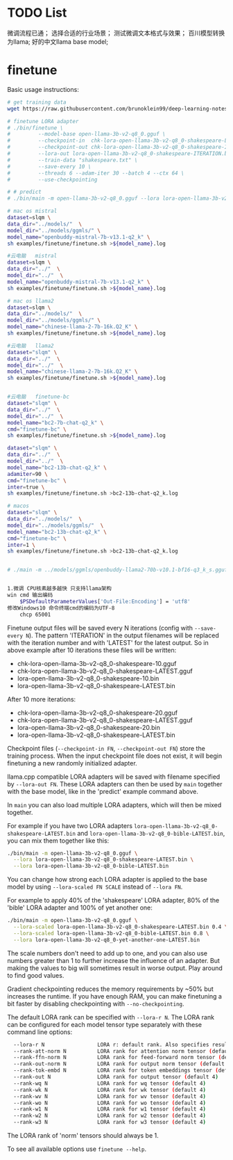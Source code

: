# TODO List
  微调流程已通；
  选择合适的行业场景；
  测试微调文本格式与效果；
  百川模型转换为llama;
  好的中文llama base model;

# finetune

Basic usage instructions:

```bash
# get training data
wget https://raw.githubusercontent.com/brunoklein99/deep-learning-notes/master/shakespeare.txt

# finetune LORA adapter
# ./bin/finetune \
#         --model-base open-llama-3b-v2-q8_0.gguf \
#         --checkpoint-in  chk-lora-open-llama-3b-v2-q8_0-shakespeare-LATEST.gguf \
#         --checkpoint-out chk-lora-open-llama-3b-v2-q8_0-shakespeare-ITERATION.gguf \
#         --lora-out lora-open-llama-3b-v2-q8_0-shakespeare-ITERATION.bin \
#         --train-data "shakespeare.txt" \
#         --save-every 10 \
#         --threads 6 --adam-iter 30 --batch 4 --ctx 64 \
#         --use-checkpointing

# # predict
# ./bin/main -m open-llama-3b-v2-q8_0.gguf --lora lora-open-llama-3b-v2-q8_0-shakespeare-LATEST.bin

# mac os mistral
dataset=slqm \
data_dir="../models/"  \
model_dir="../models/ggmls/" \
model_name="openbuddy-mistral-7b-v13.1-q2_k" \
sh examples/finetune/finetune.sh >${model_name}.log

#云电脑   mistral
dataset=slqm \
data_dir="../"  \
model_dir="../"  \
model_name="openbuddy-mistral-7b-v13.1-q2_k" \
sh examples/finetune/finetune.sh >${model_name}.log

# mac os llama2
dataset=slqm \
data_dir="../models/"  \
model_dir="../models/ggmls/" \
model_name="chinese-llama-2-7b-16k.Q2_K" \
sh examples/finetune/finetune.sh >${model_name}.log

#云电脑   llama2
dataset="slqm" \
data_dir="../"  \
model_dir="../"  \
model_name="chinese-llama-2-7b-16k.Q2_K" \
sh examples/finetune/finetune.sh >${model_name}.log


#云电脑   finetune-bc
dataset="slqm" \
data_dir="../"  \
model_dir="../"  \
model_name="bc2-7b-chat-q2_k" \
cmd="finetune-bc" \
sh examples/finetune/finetune.sh >${model_name}.log

dataset="slqm" \
data_dir="../"  \
model_dir="../"  \
model_name="bc2-13b-chat-q2_k" \
adamiter=90 \
cmd="finetune-bc" \
inter=true \
sh examples/finetune/finetune.sh >bc2-13b-chat-q2_k.log

# macos
dataset="slqm" \
data_dir="../models/"  \
model_dir="../models/ggmls/"  \
model_name="bc2-13b-chat-q2_k" \
cmd="finetune-bc" \
inter=1 \
sh examples/finetune/finetune.sh >bc2-13b-chat-q2_k.log


# ./main -m ../models/ggmls/openbuddy-llama2-70b-v10.1-bf16-q3_k_s.gguf -n 128     -p '"人间清暑殿，天上广寒宫。"的下一句'


1.微调 CPU核素越多越快 只支持llama架构
win cmd 输出编码
    $PSDefaultParameterValues['Out-File:Encoding'] = 'utf8'
修改Windows10 命令终端cmd的编码为UTF-8
    chcp 65001

```

Finetune output files will be saved every N iterations (config with `--save-every N`).
The pattern 'ITERATION' in the output filenames will be replaced with the iteration number and with 'LATEST' for the latest output.
So in above example after 10 iterations these files will be written:
- chk-lora-open-llama-3b-v2-q8_0-shakespeare-10.gguf
- chk-lora-open-llama-3b-v2-q8_0-shakespeare-LATEST.gguf
- lora-open-llama-3b-v2-q8_0-shakespeare-10.bin
- lora-open-llama-3b-v2-q8_0-shakespeare-LATEST.bin

After 10 more iterations:
- chk-lora-open-llama-3b-v2-q8_0-shakespeare-20.gguf
- chk-lora-open-llama-3b-v2-q8_0-shakespeare-LATEST.gguf
- lora-open-llama-3b-v2-q8_0-shakespeare-20.bin
- lora-open-llama-3b-v2-q8_0-shakespeare-LATEST.bin

Checkpoint files (`--checkpoint-in FN`, `--checkpoint-out FN`) store the training process. When the input checkpoint file does not exist, it will begin finetuning a new randomly initialized adapter.

llama.cpp compatible LORA adapters will be saved with filename specified by `--lora-out FN`.
These LORA adapters can then be used by `main` together with the base model, like in the 'predict' example command above.

In `main` you can also load multiple LORA adapters, which will then be mixed together.

For example if you have two LORA adapters `lora-open-llama-3b-v2-q8_0-shakespeare-LATEST.bin` and `lora-open-llama-3b-v2-q8_0-bible-LATEST.bin`, you can mix them together like this:

```bash
./bin/main -m open-llama-3b-v2-q8_0.gguf \
  --lora lora-open-llama-3b-v2-q8_0-shakespeare-LATEST.bin \
  --lora lora-open-llama-3b-v2-q8_0-bible-LATEST.bin
```

You can change how strong each LORA adapter is applied to the base model by using `--lora-scaled FN SCALE` instead of `--lora FN`.

For example to apply 40% of the 'shakespeare' LORA adapter, 80% of the 'bible' LORA adapter and 100% of yet another one:

```bash
./bin/main -m open-llama-3b-v2-q8_0.gguf \
  --lora-scaled lora-open-llama-3b-v2-q8_0-shakespeare-LATEST.bin 0.4 \
  --lora-scaled lora-open-llama-3b-v2-q8_0-bible-LATEST.bin 0.8 \
  --lora lora-open-llama-3b-v2-q8_0-yet-another-one-LATEST.bin
```

The scale numbers don't need to add up to one, and you can also use numbers greater than 1 to further increase the influence of an adapter. But making the values to big will sometimes result in worse output. Play around to find good values.

Gradient checkpointing reduces the memory requirements by ~50% but increases the runtime.
If you have enough RAM, you can make finetuning a bit faster by disabling checkpointing with `--no-checkpointing`.

The default LORA rank can be specified with `--lora-r N`.
The LORA rank can be configured for each model tensor type separately with these command line options:

```bash
  --lora-r N                 LORA r: default rank. Also specifies resulting scaling together with lora-alpha. (default 4)
  --rank-att-norm N          LORA rank for attention norm tensor (default 1)
  --rank-ffn-norm N          LORA rank for feed-forward norm tensor (default 1)
  --rank-out-norm N          LORA rank for output norm tensor (default 1)
  --rank-tok-embd N          LORA rank for token embeddings tensor (default 4)
  --rank-out N               LORA rank for output tensor (default 4)
  --rank-wq N                LORA rank for wq tensor (default 4)
  --rank-wk N                LORA rank for wk tensor (default 4)
  --rank-wv N                LORA rank for wv tensor (default 4)
  --rank-wo N                LORA rank for wo tensor (default 4)
  --rank-w1 N                LORA rank for w1 tensor (default 4)
  --rank-w2 N                LORA rank for w2 tensor (default 4)
  --rank-w3 N                LORA rank for w3 tensor (default 4)
```

The LORA rank of 'norm' tensors should always be 1.

To see all available options use `finetune --help`.
